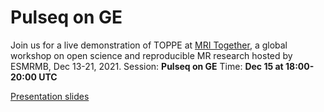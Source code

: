 # Pulseq on GE

Join us for a live demonstration of TOPPE at
[MRI Together](https://mritogether.github.io/),
a global workshop on open science and reproducible MR research hosted by ESMRMB,
Dec 13-21, 2021.
Session: **Pulseq on GE**
Time: **Dec 15 at 18:00-20:00 UTC**


[Presentation slides](https://docs.google.com/presentation/d/169NEbTxM_NleLdCEtFGEwQY8S13qnOPO5pqV2pRGUu0/edit?usp=sharing)
